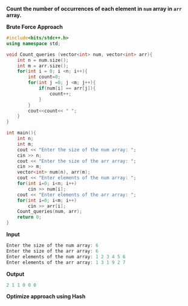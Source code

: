 **Count the number of occurrences of each element in `num` array in `arr` array.**

**Brute Force Approach**

```cpp
#include<bits/stdc++.h>
using namespace std;

void Count_queries (vector<int> num, vector<int> arr){
    int n = num.size();
    int m = arr.size();
    for(int i = 0; i <n; i++){
        int count=0;
        for(int j =0; j <m; j++){
            if(num[i] == arr[j]){
                count++;
            }
        }
        cout<<count<< " ";
    }
}

int main(){
    int n;
    int m;
    cout << "Enter the size of the num array: ";
    cin >> n;
    cout << "Enter the size of the arr array: ";
    cin >> m;
    vector<int> num(n), arr(m);
    cout << "Enter elements of the num array: ";
    for(int i=0; i<n; i++)
        cin >> num[i];
    cout << "Enter elements of the arr array: ";
    for(int i=0; i<m; i++)
        cin >> arr[i];
    Count_queries(num, arr);
    return 0;
}

```
**Input**
```c++
Enter the size of the num array: 6
Enter the size of the arr array: 6
Enter elements of the num array: 1 2 3 4 5 6
Enter elements of the arr array: 1 3 1 9 2 7

````

**Output**

```c++
2 1 1 0 0 0
```

**Optimize approach using Hash**

```cpp


```